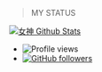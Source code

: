 > MY STATUS

<a href="https://github.com/romangoddess/github-readme-stats">
  <img align="center" src="https://github-readme-stats.anuraghazra1.vercel.app/api?username=romangoddess&show_icons=true&include_all_commits=true&theme=omni" alt="女神 Github Stats" />
</a>


- ![Profile views](https://gpvc.arturio.dev/Starkgang)
- [![GitHub followers](https://img.shields.io/github/followers/romangoddess.svg?style=social&label=Follow&maxAge=2592000)](https://github.com/RomanGoddess?tab=followers)
